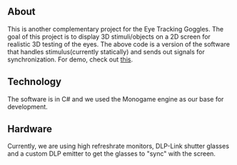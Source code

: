 ## About

This is another complementary project for the Eye Tracking Goggles. The goal of this project is to display 3D stimuli/objects on a 2D screen for realistic 3D testing of the eyes. The above code is a version of the software that handles stimulus(currently statically) and sends out signals for synchronization.
For demo, check out [this](https://drive.google.com/drive/folders/1AyPt1Vvx-TJJVSS_gfBMiC9Yz2GjT9Hn).

## Technology

The software is in C# and we used the Monogame engine as our base for development. 

## Hardware

Currently, we are using high refreshrate monitors, DLP-Link shutter glasses and a custom DLP emitter to get the glasses to "sync" with the screen.
